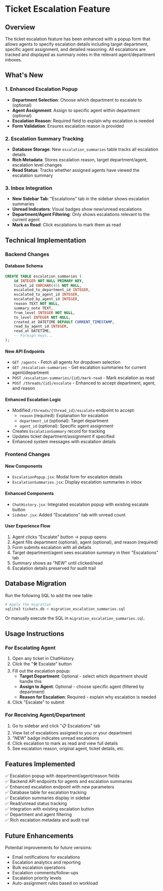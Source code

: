 # Ticket Escalation Feature

## Overview
The ticket escalation feature has been enhanced with a popup form that allows agents to specify escalation details including target department, specific agent assignment, and detailed reasoning. All escalations are tracked and displayed as summary notes in the relevant agent/department inboxes.

## What's New

### 1. Enhanced Escalation Popup
- **Department Selection**: Choose which department to escalate to (optional)
- **Agent Assignment**: Assign to specific agent within department (optional)  
- **Escalation Reason**: Required field to explain why escalation is needed
- **Form Validation**: Ensures escalation reason is provided

### 2. Escalation Summary Tracking
- **Database Storage**: New `escalation_summaries` table tracks all escalation details
- **Rich Metadata**: Stores escalation reason, target department/agent, escalation level changes
- **Read Status**: Tracks whether assigned agents have viewed the escalation summary

### 3. Inbox Integration
- **New Sidebar Tab**: "Escalations" tab in the sidebar shows escalation summaries
- **Unread Indicators**: Visual badges show new/unread escalations
- **Department/Agent Filtering**: Only shows escalations relevant to the current agent
- **Mark as Read**: Click escalations to mark them as read

## Technical Implementation

### Backend Changes

#### Database Schema
```sql
CREATE TABLE escalation_summaries (
    id INTEGER NOT NULL PRIMARY KEY,
    ticket_id VARCHAR(45) NOT NULL,
    escalated_to_department_id INTEGER,
    escalated_to_agent_id INTEGER,
    escalated_by_agent_id INTEGER,
    reason TEXT NOT NULL,
    summary_note TEXT,
    from_level INTEGER NOT NULL,
    to_level INTEGER NOT NULL,
    created_at DATETIME DEFAULT CURRENT_TIMESTAMP,
    read_by_agent_id INTEGER,
    read_at DATETIME,
    -- Foreign keys...
);
```

#### New API Endpoints
- `GET /agents` - Fetch all agents for dropdown selection
- `GET /escalation-summaries` - Get escalation summaries for current agent/department
- `POST /escalation-summaries/{id}/mark-read` - Mark escalation as read
- `POST /threads/{id}/escalate` - Enhanced to accept department, agent, and reason

#### Enhanced Escalation Logic
- Modified `/threads/{thread_id}/escalate` endpoint to accept:
  - `reason` (required): Explanation for escalation
  - `department_id` (optional): Target department
  - `agent_id` (optional): Specific agent assignment
- Creates `EscalationSummary` record for tracking
- Updates ticket department/assignment if specified
- Enhanced system messages with escalation details

### Frontend Changes

#### New Components
- `EscalationPopup.jsx`: Modal form for escalation details
- `EscalationSummaries.jsx`: Display escalation summaries in inbox

#### Enhanced Components
- `ChatHistory.jsx`: Integrated escalation popup with existing escalate button
- `Sidebar.jsx`: Added "Escalations" tab with unread count

#### User Experience Flow
1. Agent clicks "Escalate" button → popup opens
2. Agent fills department (optional), agent (optional), and reason (required)
3. Form submits escalation with all details
4. Target department/agent sees escalation summary in their "Escalations" tab
5. Summary shows as "NEW" until clicked/read
6. Escalation details preserved for audit trail

## Database Migration

Run the following SQL to add the new table:

```bash
# Apply the migration
sqlite3 tickets.db < migration_escalation_summaries.sql
```

Or manually execute the SQL in `migration_escalation_summaries.sql`.

## Usage Instructions

### For Escalating Agent
1. Open any ticket in ChatHistory
2. Click the "🛠 Escalate" button  
3. Fill out the escalation popup:
   - **Target Department**: Optional - select which department should handle this
   - **Assign to Agent**: Optional - choose specific agent (filtered by department)
   - **Reason for Escalation**: Required - explain why escalation is needed
4. Click "Escalate" to submit

### For Receiving Agent/Department
1. Go to sidebar and click "📋 Escalations" tab
2. View list of escalations assigned to you or your department
3. "NEW" badge indicates unread escalations
4. Click escalation to mark as read and view full details
5. See escalation reason, original agent, ticket details, etc.

## Features Implemented

✅ Escalation popup with department/agent/reason fields  
✅ Backend API endpoints for agents and escalation summaries  
✅ Enhanced escalation endpoint with new parameters  
✅ Database table for escalation tracking  
✅ Escalation summaries display in sidebar  
✅ Read/unread status tracking  
✅ Integration with existing escalation button  
✅ Department and agent filtering  
✅ Rich escalation metadata and audit trail  

## Future Enhancements

Potential improvements for future versions:
- Email notifications for escalations
- Escalation analytics and reporting  
- Bulk escalation operations
- Escalation comments/follow-ups
- Escalation priority levels
- Auto-assignment rules based on workload
